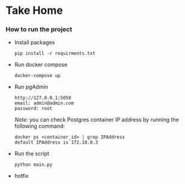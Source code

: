 # Take Home

### How to run the project
- Install packages
  
      pip install -r requirments.txt
- Run docker compose   
    
      docker-compose up    
- Run pgAdmin
    
      http://127.0.0.1:5050
      email: admin@admin.com
      password: root
  
  _*Note:*_ you can check Postgres container IP address by running the following command:
      
      docker ps <container_id> | grep IPAddress
      default IPAddress is 172.18.0.3

- Run the script
    
      python main.py

- hotfix
